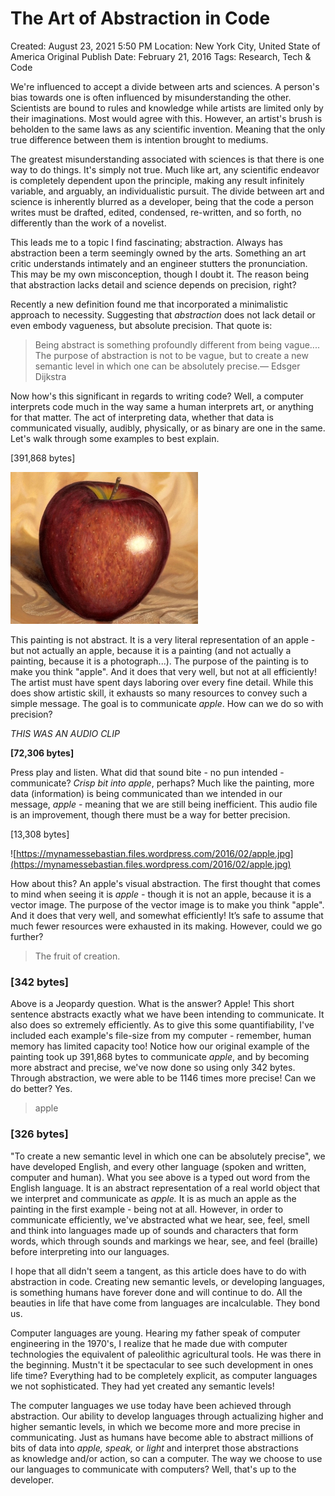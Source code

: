 # The Art of Abstraction in Code

Created: August 23, 2021 5:50 PM
Location: New York City, United State of America
Original Publish Date: February 21, 2016
Tags: Research, Tech & Code

We're influenced to accept a divide between arts and sciences. A person's bias towards one is often influenced by misunderstanding the other. Scientists are bound to rules and knowledge while artists are limited only by their imaginations. Most would agree with this. However, an artist's brush is beholden to the same laws as any scientific invention. Meaning that the only true difference between them is intention brought to mediums.

The greatest misunderstanding associated with sciences is that there is one way to do things. It's simply not true. Much like art, any scientific endeavor is completely dependent upon the principle, making any result infinitely variable, and arguably, an individualistic pursuit. The divide between art and science is inherently blurred as a developer, being that the code a person writes must be drafted, edited, condensed, re-written, and so forth, no differently than the work of a novelist.

This leads me to a topic I find fascinating; abstraction. Always has abstraction been a term seemingly owned by the arts. Something an art critic understands intimately and an engineer stutters the pronunciation. This may be my own misconception, though I doubt it. The reason being that abstraction lacks detail and science depends on precision, right?

Recently a new definition found me that incorporated a minimalistic approach to necessity. Suggesting that *abstraction* does not lack detail or even embody vagueness, but absolute precision. That quote is:

> Being abstract is something profoundly different from being vague.... The purpose of abstraction is not to be vague, but to create a new semantic level in which one can be absolutely precise.— Edsger Dijkstra
> 

Now how's this significant in regards to writing code? Well, a computer interprets code much in the way same a human interprets art, or anything for that matter. The act of interpreting data, whether that data is communicated visually, audibly, physically, or as binary are one in the same. Let's walk through some examples to best explain.

[391,868 bytes]

![Untitled](athenaeum/notion-import/writing/Writing%208e79ce15b0f5476c8359f01b8daaa835/Blogs%20b243d8016e094db7a64e51a987b86d99/sebastianscholl%20com%208a3e8a39a31447d1b19ff195488f3ac5/The%20Art%20of%20Abstraction%20in%20Code%20fc9cfa153ebe4844bddedd4d2955c0e6/Untitled.png)

This painting is not abstract. It is a very literal representation of an apple - but not actually an apple, because it is a painting (and not actually a painting, because it is a photograph...). The purpose of the painting is to make you think "apple". And it does that very well, but not at all efficiently! The artist must have spent days laboring over every fine detail. While this does show artistic skill, it exhausts so many resources to convey such a simple message. The goal is to communicate *apple*. How can we do so with precision?

_THIS WAS AN AUDIO CLIP_

**[72,306 bytes]**

Press play and listen. What did that sound bite - no pun intended - communicate? *Crisp bit into apple*, perhaps? Much like the painting, more data (information) is being communicated than we intended in our message, *apple -* meaning that we are still being inefficient. This audio file is an improvement, though there must be a way for better precision.

[13,308 bytes]

![https://mynamessebastian.files.wordpress.com/2016/02/apple.jpg](https://mynamessebastian.files.wordpress.com/2016/02/apple.jpg)

How about this? An apple's visual abstraction. The first thought that comes to mind when seeing it is *apple -* though it is not an apple, because it is a vector image. The purpose of the vector image is to make you think "apple". And it does that very well, and somewhat efficiently! It’s safe to assume that much fewer resources were exhausted in its making. However, could we go further?

> The fruit of creation.
> 

### **[342 bytes]**

Above is a Jeopardy question. What is the answer? Apple! This short sentence abstracts exactly what we have been intending to communicate. It also does so extremely efficiently. As to give this some quantifiability, I've included each example's file-size from my computer - remember, human memory has limited capacity too! Notice how our original example of the painting took up 391,868 bytes to communicate *apple*, and by becoming more abstract and precise, we've now done so using only 342 bytes. Through abstraction, we were able to be 1146 times more precise! Can we do better? Yes.

> apple
> 

### **[326 bytes]**

"To create a new semantic level in which one can be absolutely precise", we have developed English, and every other language (spoken and written, computer and human). What you see above is a typed out word from the English language. It is an abstract representation of a real world object that we interpret and communicate as *apple.* It is as much an apple as the painting in the first example - being not at all. However, in order to communicate efficiently, we've abstracted what we hear, see, feel, smell and think into languages made up of sounds and characters that form words, which through sounds and markings we hear, see, and feel (braille) before interpreting into our languages.

I hope that all didn't seem a tangent, as this article does have to do with abstraction in code. Creating new semantic levels, or developing languages, is something humans have forever done and will continue to do. All the beauties in life that have come from languages are incalculable. They bond us.

Computer languages are young. Hearing my father speak of computer engineering in the 1970's, I realize that he made due with computer technologies the equivalent of paleolithic agricultural tools. He was there in the beginning. Mustn't it be spectacular to see such development in ones life time? Everything had to be completely explicit, as computer languages we not sophisticated. They had yet created any semantic levels!

The computer languages we use today have been achieved through abstraction. Our ability to develop languages through actualizing higher and higher semantic levels, in which we become more and more precise in communicating. Just as humans have become able to abstract millions of bits of data into *apple, speak,* or *light* and interpret those abstractions as knowledge and/or action, so can a computer. The way we choose to use our languages to communicate with computers? Well, that's up to the developer.